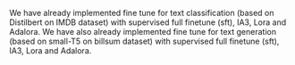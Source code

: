We have already implemented fine tune for text classification (based on Distilbert on IMDB dataset) with supervised full finetune (sft), IA3, Lora and Adalora.
We have also already implemented fine tune for text generation (based on small-T5 on billsum dataset) with supervised full finetune (sft), IA3, Lora and Adalora.
